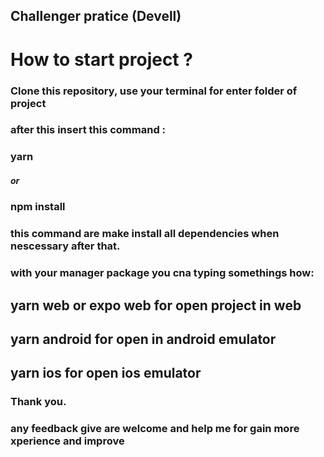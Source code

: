 ## Challenger pratice (Devell)

# How to start project ?
### Clone this repository, use your terminal for enter folder of project
### after this insert this command :
### yarn
##### or
### npm install 
### this command are make install all dependencies when nescessary after that.
### with your manager package you cna typing somethings how:
## yarn web or expo web for open project in web
## yarn android for open in android emulator
## yarn ios for open ios emulator
### Thank you.

### any feedback give are welcome and help me for gain more xperience and improve
